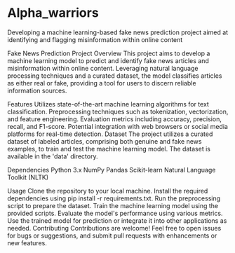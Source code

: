 # Alpha_warriors
Developing a machine learning-based fake news prediction project aimed at identifying and flagging misinformation within online content





Fake News Prediction Project
Overview
This project aims to develop a machine learning model to predict and identify fake news articles and misinformation within online content. Leveraging natural language processing techniques and a curated dataset, the model classifies articles as either real or fake, providing a tool for users to discern reliable information sources.

Features
Utilizes state-of-the-art machine learning algorithms for text classification.
Preprocessing techniques such as tokenization, vectorization, and feature engineering.
Evaluation metrics including accuracy, precision, recall, and F1-score.
Potential integration with web browsers or social media platforms for real-time detection.
Dataset
The project utilizes a curated dataset of labeled articles, comprising both genuine and fake news examples, to train and test the machine learning model. The dataset is available in the 'data' directory.

Dependencies
Python 3.x
NumPy
Pandas
Scikit-learn
Natural Language Toolkit (NLTK)

Usage
Clone the repository to your local machine.
Install the required dependencies using pip install -r requirements.txt.
Run the preprocessing script to prepare the dataset.
Train the machine learning model using the provided scripts.
Evaluate the model's performance using various metrics.
Use the trained model for prediction or integrate it into other applications as needed.
Contributing
Contributions are welcome! Feel free to open issues for bugs or suggestions, and submit pull requests with enhancements or new features.
